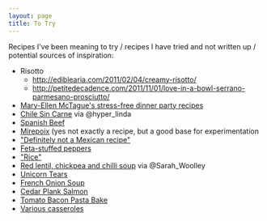 ```yaml
---
layout: page
title: To Try
---
```


Recipes I've been meaning to try / recipes I have tried and not written up / potential sources of inspiration:

* Risotto
    * http://ediblearia.com/2011/02/04/creamy-risotto/
    * http://petitedecadence.com/2011/11/01/love-in-a-bowl-serrano-parmesano-prosciutto/
* [Mary-Ellen McTague's stress-free dinner party recipes](http://www.theguardian.com/lifeandstyle/2014/jun/13/easy-dinner-party-recipes-mary-ellen-mctague)
* [Chile Sin Carne](http://principiagastronomica.com/post/5) via @hyper_linda
* [Spanish Beef](http://www.goodtoknow.co.uk/recipes/531276/spanish-beef)
* [Mirepoix](https://en.wikipedia.org/wiki/Mirepoix_%28cuisine%29) (yes not exactly a recipe, but a good base for experimentation
* ["Definitely not a Mexican recipe"](http://www.drmaciver.com/2014/08/definitely-not-a-mexican-recipe/)
* [Feta-stuffed peppers](http://www.tasteofhome.com/recipes/feta-stuffed-peppers)
* ["Rice"](http://www.reddit.com/r/Frugal/comments/2dga1n/what_are_some_recipes_with_beans_and_rice/cjp9dlp)
* [Red lentil, chickpea and chilli soup](http://www.bbcgoodfood.com/recipes/333614/red-lentil-chickpea-and-chilli-soup) via @Sarah_Woolley
* [Unicorn Tears](https://medium.com/stuff-and-more-stuff/making-a-unicorn-tear-dc25dd9a1c79)
* [French Onion Soup](http://www.reddit.com/r/Cooking/comments/2ea7l9/french_onion_soup/)
* [Cedar Plank Salmon](http://www.foodnetwork.com/recipes/cedar-plank-salmon-recipe.html)
* [Tomato Bacon Pasta Bake](http://allrecipes.co.uk/recipe/32210/tomato-and-bacon-penne-pasta-bake.aspx)
* [Various casseroles](https://www.reddit.com/r/Cooking/comments/2gag05/whats_your_go_to_casserole_recipe/)
